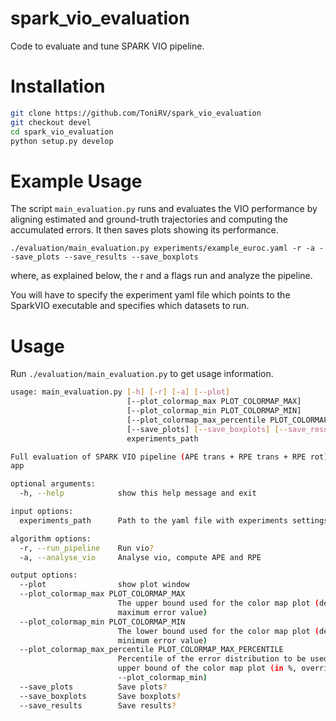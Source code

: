 # spark_vio_evaluation
Code to evaluate and tune SPARK VIO pipeline.

# Installation

```bash
git clone https://github.com/ToniRV/spark_vio_evaluation
git checkout devel
cd spark_vio_evaluation
python setup.py develop
```

# Example Usage 

The script `main_evaluation.py` runs and evaluates the VIO performance by aligning estimated and ground-truth trajectories and computing the accumulated errors. It then saves plots showing its performance. 

`./evaluation/main_evaluation.py experiments/example_euroc.yaml -r -a --save_plots --save_results --save_boxplots`

where, as explained below, the r and a flags run and analyze the pipeline.

You will have to specify the experiment yaml file which points to the SparkVIO executable and specifies which datasets to run.

# Usage

Run `./evaluation/main_evaluation.py` to get usage information.

```bash
usage: main_evaluation.py [-h] [-r] [-a] [--plot]
                          [--plot_colormap_max PLOT_COLORMAP_MAX]
                          [--plot_colormap_min PLOT_COLORMAP_MIN]
                          [--plot_colormap_max_percentile PLOT_COLORMAP_MAX_PERCENTILE]
                          [--save_plots] [--save_boxplots] [--save_results]
                          experiments_path

Full evaluation of SPARK VIO pipeline (APE trans + RPE trans + RPE rot) metric
app

optional arguments:
  -h, --help            show this help message and exit

input options:
  experiments_path      Path to the yaml file with experiments settings.

algorithm options:
  -r, --run_pipeline    Run vio?
  -a, --analyse_vio     Analyse vio, compute APE and RPE

output options:
  --plot                show plot window
  --plot_colormap_max PLOT_COLORMAP_MAX
                        The upper bound used for the color map plot (default:
                        maximum error value)
  --plot_colormap_min PLOT_COLORMAP_MIN
                        The lower bound used for the color map plot (default:
                        minimum error value)
  --plot_colormap_max_percentile PLOT_COLORMAP_MAX_PERCENTILE
                        Percentile of the error distribution to be used as the
                        upper bound of the color map plot (in %, overrides
                        --plot_colormap_min)
  --save_plots          Save plots?
  --save_boxplots       Save boxplots?
  --save_results        Save results?
```

